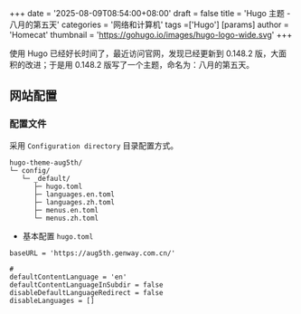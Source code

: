 +++
date = '2025-08-09T08:54:00+08:00'
draft = false
title = 'Hugo 主题 - 八月的第五天'
categories = '网络和计算机'
tags =['Hugo']
[params]
    author = 'Homecat'
    thumbnail = 'https://gohugo.io/images/hugo-logo-wide.svg'
+++

使用 Hugo 已经好长时间了，最近访问官网，发现已经更新到 0.148.2 版，大面积的改进；于是用 0.148.2 版写了一个主题，命名为：八月的第五天。

<!--more-->

## 网站配置

### 配置文件

采用 `Configuration directory` 目录配置方式。

```
hugo-theme-aug5th/
└─ config/
   └─ _default/
      ├─ hugo.toml
      ├─ languages.en.toml
      ├─ languages.zh.toml
      ├─ menus.en.toml
      └─ menus.zh.toml
```

- 基本配置 `hugo.toml` 

```
baseURL = 'https://aug5th.genway.com.cn/'

# 
defaultContentLanguage = 'en'
defaultContentLanguageInSubdir = false
disableDefaultLanguageRedirect = false
disableLanguages = []


```
